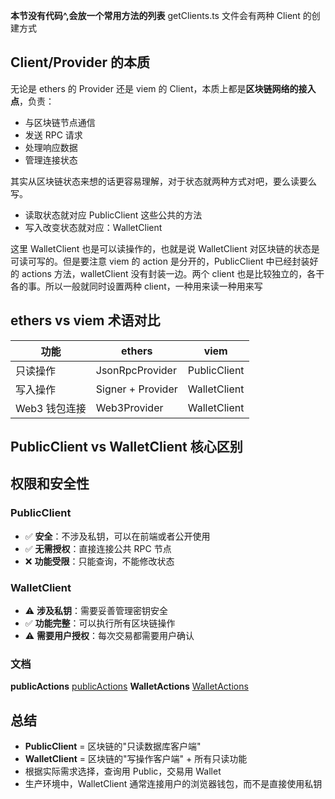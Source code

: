 **本节没有代码^,会放一个常用方法的列表**
getClients.ts 文件会有两种 Client 的创建方式

## Client/Provider 的本质

无论是 ethers 的 Provider 还是 viem 的 Client，本质上都是**区块链网络的接入点**，负责：

- 与区块链节点通信
- 发送 RPC 请求
- 处理响应数据
- 管理连接状态

其实从区块链状态来想的话更容易理解，对于状态就两种方式对吧，要么读要么写。

- 读取状态就对应 PublicClient 这些公共的方法
- 写入改变状态就对应：WalletClient

这里 WalletClient 也是可以读操作的，也就是说 WalletClient 对区块链的状态是可读可写的。但是要注意 viem 的 action 是分开的，PublicClient 中已经封装好的 actions 方法，walletClient 没有封装一边。两个 client 也是比较独立的，各干各的事。所以一般就同时设置两种 client，一种用来读一种用来写

## ethers vs viem 术语对比

| 功能          | ethers            | viem         |
| ------------- | ----------------- | ------------ |
| 只读操作      | JsonRpcProvider   | PublicClient |
| 写入操作      | Signer + Provider | WalletClient |
| Web3 钱包连接 | Web3Provider      | WalletClient |

## PublicClient vs WalletClient 核心区别

## 权限和安全性

### PublicClient

- ✅ **安全**：不涉及私钥，可以在前端或者公开使用
- ✅ **无需授权**：直接连接公共 RPC 节点
- ❌ **功能受限**：只能查询，不能修改状态

### WalletClient

- ⚠️ **涉及私钥**：需要妥善管理密钥安全
- ✅ **功能完整**：可以执行所有区块链操作
- ⚠️ **需要用户授权**：每次交易都需要用户确认

### 文档

**publicActions**
[publicActions](https://viem.sh/docs/actions/public/introduction)
**WalletActions**
[WalletActions](https://viem.sh/docs/actions/wallet/introduction)

## 总结

- **PublicClient** = 区块链的"只读数据库客户端"
- **WalletClient** = 区块链的"写操作客户端" + 所有只读功能
- 根据实际需求选择，查询用 Public，交易用 Wallet
- 生产环境中，WalletClient 通常连接用户的浏览器钱包，而不是直接使用私钥
